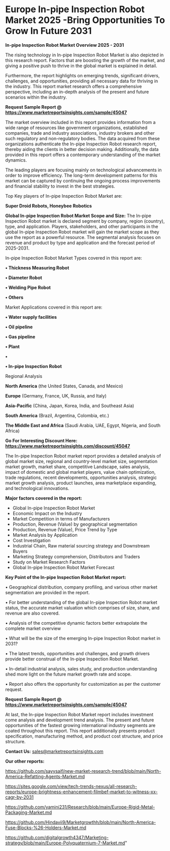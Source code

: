 # Europe In-pipe Inspection Robot Market 2025 -Bring Opportunities To Grow In Future 2031

<Strong> In-pipe Inspection Robot Market Overview 2025 - 2031</strong>

The rising technology in In-pipe Inspection Robot Market is also depicted in this research report. Factors that are boosting the growth of the market, and giving a positive push to thrive in the global market is explained in detail.

Furthermore, the report highlights on emerging trends, significant drivers, challenges, and opportunities, providing all necessary data for thriving in the industry. This report market research offers a comprehensive perspective, including an in-depth analysis of the present and future scenarios within the industry.

<strong>Request Sample Report @ <a href=https://www.marketreportsinsights.com/sample/45047>https://www.marketreportsinsights.com/sample/45047</a></strong>

The market overview included in this report provides information from a wide range of resources like government organizations, established companies, trade and industry associations, industry brokers and other such regulatory and non-regulatory bodies. The data acquired from these organizations authenticate the In-pipe Inspection Robot research report, thereby aiding the clients in better decision making. Additionally, the data provided in this report offers a contemporary understanding of the market dynamics.

The leading players are focusing mainly on technological advancements in order to improve efficiency. The long-term development patterns for this market can be captured by continuing the ongoing process improvements and financial stability to invest in the best strategies.

Top Key players of In-pipe Inspection Robot Market are:

<strong>Super Droid Robots, Honeybee Robotics</strong>

<strong><b>Global In-pipe Inspection Robot Market Scope and Size:</b></strong>
The In-pipe Inspection Robot market is declared segment by company, region (country), type, and application. Players, stakeholders, and other participants in the global In-pipe Inspection Robot market will gain the market scope as they use the report as a powerful resource. The segmental analysis focuses on revenue and product by type and application and the forecast period of 2025-2031.

In-pipe Inspection Robot Market Types covered in this report are:

<strong>•  Thickness Measuring Robot

•  Diameter Robot

•  Welding Pipe Robot

•  Others</strong>

Market Applications covered in this report are:

<strong>•  Water supply facilities

•  Oil pipeline

•  Gas pipeline

•  Plant

•  

•  In-pipe Inspection Robot</strong> 

Regional Analysis

<strong>North America</strong> (the United States, Canada, and Mexico)

<strong>Europe</strong> (Germany, France, UK, Russia, and Italy)

<strong>Asia-Pacific</strong> (China, Japan, Korea, India, and Southeast Asia)

<strong>South America</strong> (Brazil, Argentina, Colombia, etc.)

<strong>The Middle East and Africa</strong> (Saudi Arabia, UAE, Egypt, Nigeria, and South Africa)

<strong>Go For Interesting Discount Here: <a href=https://www.marketreportsinsights.com/discount/45047>https://www.marketreportsinsights.com/discount/45047</a></strong>

The In-pipe Inspection Robot market report provides a detailed analysis of global market size, regional and country-level market size, segmentation market growth, market share, competitive Landscape, sales analysis, impact of domestic and global market players, value chain optimization, trade regulations, recent developments, opportunities analysis, strategic market growth analysis, product launches, area marketplace expanding, and technological innovations.

<strong><b>Major factors covered in the report:</b></strong>
<ul>
  <li>Global In-pipe Inspection Robot Market </li>
  <li>Economic Impact on the Industry</li>
  <li>Market Competition in terms of Manufacturers</li>
  <li>Production, Revenue (Value) by geographical segmentation</li>
  <li>Production, Revenue (Value), Price Trend by Type</li>
  <li>Market Analysis by Application</li>
  <li>Cost Investigation</li>
  <li>Industrial Chain, Raw material sourcing strategy and Downstream Buyers</li>
  <li>Marketing Strategy comprehension, Distributors and Traders</li>
  <li>Study on Market Research Factors</li>
  <li>Global In-pipe Inspection Robot Market Forecast</li>
</ul>

<strong><b>Key Point of the In-pipe Inspection Robot Market report:</b></strong>

• Geographical distribution, company profiling, and various other market segmentation are provided in the report.

• For better understanding of the global In-pipe Inspection Robot market status, the accurate market valuation which comprises of size, share, and revenue are also covered.

• Analysis of the competitive dynamic factors better extrapolate the complete market overview

• What will be the size of the emerging In-pipe Inspection Robot market in 2031?

• The latest trends, opportunities and challenges, and growth drivers provide better construal of the In-pipe Inspection Robot Market.

• In-detail industrial analysis, sales study, and production understanding shed more light on the future market growth rate and scope.

• Report also offers the opportunity for customization as per the customer request.

<strong>Request Sample Report @ <a href=https://www.marketreportsinsights.com/sample/45047>https://www.marketreportsinsights.com/sample/45047</a></strong>

At last, the In-pipe Inspection Robot Market report includes investment come analysis and development trend analysis. The present and future opportunities of the fastest growing international industry segments are coated throughout this report. This report additionally presents product specification, manufacturing method, and product cost structure, and price structure.

<strong>Contact Us:</strong>
sales@marketreportsinsights.com

<strong>Our other reports:</strong>

<a href=https://github.com/sayysaif/new-market-research-trend/blob/main/North-America-Refatting-Agents-Market.md>https://github.com/sayysaif/new-market-research-trend/blob/main/North-America-Refatting-Agents-Market.md</a>

<a href=https://sites.google.com/view/tech-trends-nexus/all-research-reports/europe-brightness-enhancement-filmbef-market-to-witness-xx-cagr-by-2031>https://sites.google.com/view/tech-trends-nexus/all-research-reports/europe-brightness-enhancement-filmbef-market-to-witness-xx-cagr-by-2031</a>

<a href=https://github.com/yamini231/Research/blob/main/Europe-Rigid-Metal-Packaging-Market.md>https://github.com/yamini231/Research/blob/main/Europe-Rigid-Metal-Packaging-Market.md</a>

<a href=https://github.com/Hindavii9/Marketgrowthh/blob/main/North-America-Fuse-Blocks-%26-Holders-Market.md>https://github.com/Hindavii9/Marketgrowthh/blob/main/North-America-Fuse-Blocks-%26-Holders-Market.md</a>

<a href=https://github.com/digitalgrowth4347/Marketing-strategy/blob/main/Europe-Polyquaternium-7-Market.md>https://github.com/digitalgrowth4347/Marketing-strategy/blob/main/Europe-Polyquaternium-7-Market.md</a>"
